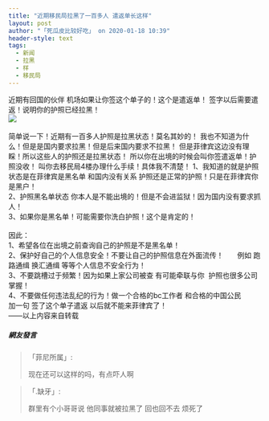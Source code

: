 ```yaml
---
title: "近期移民局拉黑了一百多人 遣返单长这样"
layout: post
author: "「死瓜皮比较好吃」 on 2020-01-18 10:39"
header-style: text
tags:
  - 新闻
  - 拉黑
  - 样
  - 移民局
---
```


近期有回国的伙伴 机场如果让你签这个单子的！这个是遣返单！
签字以后需要遣返！说明你的护照已经拉黑！
<br>
<img src="http://images.feileyuan.com/images/ueditor/2020011810330000331332.jpg">
<br>
<br>
简单说一下！近期有一百多人护照是拉黑状态！莫名其妙的！
我也不知道为什么！但是是国内要求拉黑！但是后来国内要求不拉黑！
但是菲律宾这边没有理睬！所以这些人的护照还是拉黑状态！
所以你在出境的时候会叫你签遣返单！护照没收！
叫你去移民局4楼办理什么手续！具体我不清楚！
1、我知道的就是护照状态是在菲律宾是黑名单 和国内没有关系 护照还是正常的护照！只是在菲律宾你是黑户！
<br>
2、护照黑名单状态 你本人是不能出境的！但是不会进监狱！因为国内没有要求抓人！
<br>
3、如果你是黑名单！可能需要你洗白护照！这个是肯定的！
<br>
<br>
因此：
<br>
1、希望各位在出境之前查询自己的护照是不是黑名单！
<br>
2、保护好自己的个人信息安全！不要让自己的护照信息在外面流传！
&nbsp; &nbsp; &nbsp; 例如 跑路通缉 换汇通缉 等等个人信息不安全行为！
<br>
3、不要跳槽过于频繁！因为如果上家公司被查 有可能牵联与你&nbsp; 护照也很多公司掌握！
<br>
4、不要做任何违法乱纪的行为！做一个合格的bc工作者 和合格的中国公民&nbsp; &nbsp;
<br>
加一句 签了这个单子遣返 以后就不能来菲律宾了！
<br>
——以上内容来自转载
<br>

##### 網友發言 
> 「菲尼所属」:
> <p>现在还可以这样的吗，有点吓人啊</p>

> 「.缺牙」:
> <p>群里有个小哥哥说 他同事就被拉黑了 回也回不去 烦死了</p>


